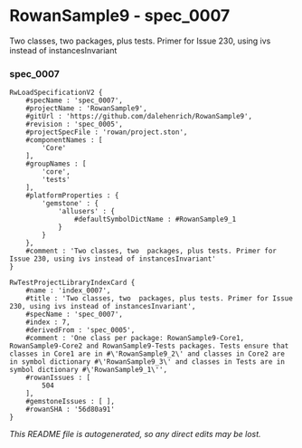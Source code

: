 # RowanSample9 - spec_0007
Two classes, two  packages, plus tests. Primer for Issue 230, using ivs instead of instancesInvariant
### spec_0007
```
RwLoadSpecificationV2 {
	#specName : 'spec_0007',
	#projectName : 'RowanSample9',
	#gitUrl : 'https://github.com/dalehenrich/RowanSample9',
	#revision : 'spec_0005',
	#projectSpecFile : 'rowan/project.ston',
	#componentNames : [
		'Core'
	],
	#groupNames : [
		'core',
		'tests'
	],
	#platformProperties : {
		'gemstone' : {
			'allusers' : {
				#defaultSymbolDictName : #RowanSample9_1
			}
		}
	},
	#comment : 'Two classes, two  packages, plus tests. Primer for Issue 230, using ivs instead of instancesInvariant'
}

RwTestProjectLibraryIndexCard {
	#name : 'index_0007',
	#title : 'Two classes, two  packages, plus tests. Primer for Issue 230, using ivs instead of instancesInvariant',
	#specName : 'spec_0007',
	#index : 7,
	#derivedFrom : 'spec_0005',
	#comment : 'One class per package: RowanSample9-Core1, RowanSample9-Core2 and RowanSample9-Tests packages. Tests ensure that classes in Core1 are in #\'RowanSample9_2\' and classes in Core2 are in symbol dictionary #\'RowanSample9_3\' and classes in Tests are in symbol dictionary #\'RowanSample9_1\'',
	#rowanIssues : [
		504
	],
	#gemstoneIssues : [ ],
	#rowanSHA : '56d80a91'
}
```

*This README file is autogenerated, so any direct edits may be lost.*
